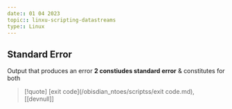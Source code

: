 ```yaml
---
date:: 01 04 2023
topic:: linxu-scripting-datastreams
type:: Linux
---
```

##  Standard Error 
Output that produces an error 
**2 constiudes standard error**
& constitutes for both 
>[!quote] [exit code](/obisdian_ntoes/scriptss/exit code.md), [[devnull]]